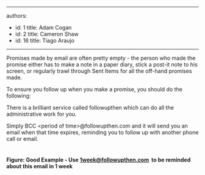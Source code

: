 

---
authors:
  - id: 1
    title: Adam Cogan
  - id: 2
    title: Cameron Shaw
  - id: 16
    title: Tiago Araujo
---




<span class='intro'> <p>Promises made by email are often pretty empty - the person who made the promise either has to make a note in a paper diary, stick a post-it note to his screen, or regularly trawl through Sent Items for all the off-hand promises made. </p>
<p>To ensure you follow up when you make a promise, you should do the following&#58; </p> </span>

<p>There is a brilliant service called followupthen which can do all the administrative work for you.</p>
<p>Simply BCC &lt;period of time&gt;@followupthen.com and it will send you an email when that time expires, reminding you to follow up with another phone call or email.</p>
<p><strong><img src="/PublishingImages/FollowUpThen.jpg" alt="" style="margin&#58;5px;" /></strong><strong><p><span class="ssw-rteStyle-FigureGood">Figure&#58; Good Example - Use <a href="mailto&#58;1week@followupthen.com">1week@followupthen.com</a>&#160; to be reminded about this email in 1 week</span><br><br></p></strong></p>
<p>&#160;</p>
<p>&#160;</p>
<p>&#160;</p>
<p>&#160;</p>


